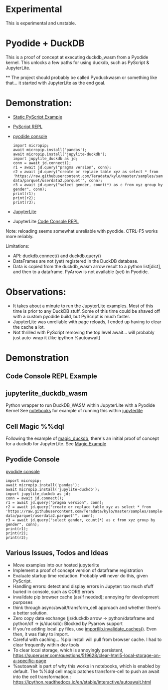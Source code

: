 # Experimental
This is experimental and unstable.

# Pyodide + DuckDB

This is a proof of concept at executing duckdb_wasm from a Pyodide kernel. This unlocks a few paths for using duckdb, such as PyScript & JupyterLite. 

** The project should probably be called Pyoduckwasm or something like that... it started with JupyterLite as the end goal. 

# Demonstration:
- [Static PyScript Example](https://raw.githack.com/iqmo-org/jupylite_duckdb/main/pyscript/pyscript_example.html)
- [PyScript REPL](https://raw.githack.com/iqmo-org/jupylite_duckdb/main/pyscript/pyscript_repl.html)
- [pyodide console](https://pyodide.org/en/stable/console.html)
    ```
    import micropip;
    await micropip.install('pandas');
    await micropip.install('jupylite-duckdb');
    import jupylite_duckdb as jd;
    conn = await jd.connect();
    r1 = await jd.query("pragma version", conn);
    r2 = await jd.query("create or replace table xyz as select * from 'https://raw.githubusercontent.com/Teradata/kylo/master/samples/sample-data/parquet/userdata2.parquet'", conn);
    r3 = await jd.query("select gender, count(*) as c from xyz group by gender", conn);
    print(r1);
    print(r2);
    print(r3);
    ```

- [JupyterLite](https://iqmo-org.github.io/jupyterlite_run/lab/index.html)
- JupyterLite [Code Console REPL](https://iqmo-org.github.io/jupyterlite_run/repl/?kernel=python&code=print%28%22Installing%20packages%22%29%0A%25pip%20install%20jupylite-duckdb%20--pre%0A%25pip%20install%20plotly%0Aprint%28%22Creating%20DuckDB%20Instance%22%29%0Aimport%20jupylite_duckdb%20as%20duckdb%0Aawait%20duckdb.connect%28%29%0Aprint%28%22Printing%20DuckDB%20Version%22%29%0Adf%20%3D%20await%20duckdb.query%28%22pragma%20version%22%29%0Adisplay%28df%29%0A%0Aimport%20plotly.express%20as%20px%0Ar4%20%3D%20await%20duckdb.query%28%22select%20%2A%20from%20read_csv_auto%28%27https%3A%2F%2Fraw.githubusercontent.com%2Fmwaskom%2Fseaborn-data%2Fmaster%2Firis.csv%27%29%22%29%0Apx.scatter%28r4%2C%20x%3D%22sepal_length%22%2C%20y%3D%22petal_length%22%2C%20color%3D%22species%22%29%0A)

Note: reloading seems somewhat unreliable with pyodide. CTRL-F5 works more reliably. 

Limitations: 
- API: duckdb.connect() and duckdb.query()
- DataFrames are not (yet) registered in the DuckDB database.
- Data is copied from the duckdb_wasm arrow result to a python list[dict], and then to a dataframe. PyArrow is not available (yet) in Pyodide.

# Observations:
- It takes about a minute to run the JupyterLite examples. Most of this time is prior to any DuckDB stuff. Some of this time could be shaved off with a custom pyodide build, but PyScript is much faster.
- JupyterLite was unreliable with page reloads, I ended up having to clear the cache a lot.
- Not thrilled with PyScript removing the top level await... will probably just auto-wrap it (like ipython %autoawait)
# Demonstration
## Code Console REPL Example


## jupyterlite_duckdb_wasm
Python wrapper to run DuckDB_WASM within JupyterLite with a Pyodide Kernel
See [notebooks](https://github.com/iqmo-org/jupylite_duckdb/tree/main/notebooks) for example of running this within [jupyterlite](https://jupyter.org/try-jupyter/lab/)

## Cell Magic %%dql
Following the example of [magic_duckdb](https://github.com/iqmo-org/magic_duckdb), there's an initial proof of concept for a duckdb for JupyterLite. 
See [Magic Example](https://github.com/iqmo-org/jupylite_duckdb/blob/main/notebooks/examples_magics.ipynb)

## Pyodide Console

[pyodide console](https://pyodide.org/en/stable/console.html)

```
import micropip;
await micropip.install('pandas');
await micropip.install('jupylite-duckdb');
import jupylite_duckdb as jd;
conn = await jd.connect();
r1 = await jd.query("pragma version", conn);
r2 = await jd.query("create or replace table xyz as select * from 'https://raw.githubusercontent.com/Teradata/kylo/master/samples/sample-data/parquet/userdata2.parquet'", conn);
r3 = await jd.query("select gender, count(*) as c from xyz group by gender", conn);
print(r1);
print(r2);
print(r3);
```

## Various Issues, Todos and Ideas
- Move examples into our hosted jupyterlite
- Implement a proof of concept version of dataframe registration
- Evaluate startup time reduction. Probably will never do this, given PyScript. 
- Handling errors: detect and display errors in Jupyter: too much sfuff buried in console, such as CORS errors
- invalidate pip browser cache (as/if needed); annoying for development purposes
- think through async/await/transform_cell approach and whether there's a better solution.
- Zero copy data exchange (js/duckdb arrow -> python/dataframe and python/df -> js/duckdb): Blocked by Pyarrow support
- If you're adding local .py files, use [importlib.invalidate_caches()](https://pyodide.org/en/stable/usage/faq.html#why-can-t-i-import-a-file-i-just-wrote-to-the-file-system). Even then, it was flaky to import.
- Careful with caching... %pip install will pull from browser cache. I had to clear frequently within dev tools
- To clear local storage, which is annoyingly persistent, https://superuser.com/questions/519628/clear-html5-local-storage-on-a-specific-page
- %autoawait is part of why this works in notebooks, which is enabled by default. The %%dql cell magic patches transform-cell to push an await into the cell transformation.: https://ipython.readthedocs.io/en/stable/interactive/autoawait.html
